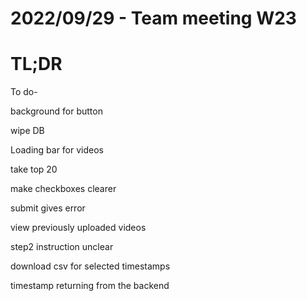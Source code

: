 # 2022/09/29 - Team meeting W23

# TL;DR

To do-

background for button

wipe DB 

Loading bar for videos

take top 20

make checkboxes clearer

submit gives error

view previously uploaded videos

step2 instruction unclear

download csv for selected timestamps

timestamp returning from the backend